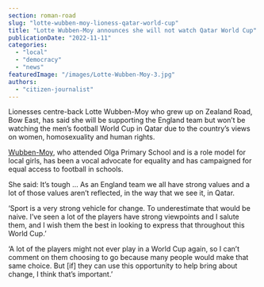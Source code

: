 ```yaml
---
section: roman-road
slug: "lotte-wubben-moy-lioness-qatar-world-cup"
title: "Lotte Wubben-Moy announces she will not watch Qatar World Cup"
publicationDate: "2022-11-11"
categories: 
  - "local"
  - "democracy"
  - "news"
featuredImage: "/images/Lotte-Wubben-Moy-3.jpg"
authors: 
  - "citizen-journalist"
---
```


Lionesses centre-back Lotte Wubben-Moy who grew up on Zealand Road, Bow East, has said she will be supporting the England team but won’t be watching the men’s football World Cup in Qatar due to the country’s views on women, homosexuality and human rights.

[Wubben-Moy](https://romanroadlondon.com/lotte-wubben-moy-footballer-interview/), who attended Olga Primary School and is a role model for local girls, has been a vocal advocate for equality and has campaigned for equal access to football in schools.

She said: It’s tough … As an England team we all have strong values and a lot of those values aren’t reflected, in the way that we see it, in Qatar.

‘Sport is a very strong vehicle for change. To underestimate that would be naive. I’ve seen a lot of the players have strong viewpoints and I salute them, and I wish them the best in looking to express that throughout this World Cup.’

‘A lot of the players might not ever play in a World Cup again, so I can’t comment on them choosing to go because many people would make that same choice. But \[if\] they can use this opportunity to help bring about change, I think that’s important.’
